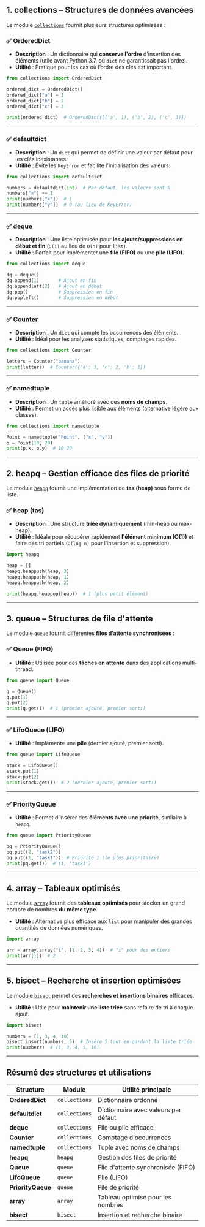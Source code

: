 
## **1. collections – Structures de données avancées**
Le module [`collections`](https://docs.python.org/3/library/collections.html) fournit plusieurs structures optimisées :

### ✅ **OrderedDict**
- **Description** : Un dictionnaire qui **conserve l'ordre** d'insertion des éléments (utile avant Python 3.7, où `dict` ne garantissait pas l'ordre).
- **Utilité** : Pratique pour les cas où l’ordre des clés est important.
  
```python
from collections import OrderedDict

ordered_dict = OrderedDict()
ordered_dict["a"] = 1
ordered_dict["b"] = 2
ordered_dict["c"] = 3

print(ordered_dict)  # OrderedDict([('a', 1), ('b', 2), ('c', 3)])
```

---

### ✅ **defaultdict**
- **Description** : Un `dict` qui permet de définir une valeur par défaut pour les clés inexistantes.
- **Utilité** : Évite les `KeyError` et facilite l'initialisation des valeurs.

```python
from collections import defaultdict

numbers = defaultdict(int)  # Par défaut, les valeurs sont 0
numbers["x"] += 1
print(numbers["x"])  # 1
print(numbers["y"])  # 0 (au lieu de KeyError)
```

---

### ✅ **deque**
- **Description** : Une liste optimisée pour **les ajouts/suppressions en début et fin** (`O(1)` au lieu de `O(n)` pour `list`).
- **Utilité** : Parfait pour implémenter une **file (FIFO)** ou une **pile (LIFO)**.

```python
from collections import deque

dq = deque()
dq.append(1)       # Ajout en fin
dq.appendleft(2)   # Ajout en début
dq.pop()           # Suppression en fin
dq.popleft()       # Suppression en début
```

---

### ✅ **Counter**
- **Description** : Un `dict` qui compte les occurrences des éléments.
- **Utilité** : Idéal pour les analyses statistiques, comptages rapides.

```python
from collections import Counter

letters = Counter("banana")
print(letters)  # Counter({'a': 3, 'n': 2, 'b': 1})
```

---

### ✅ **namedtuple**
- **Description** : Un `tuple` amélioré avec des **noms de champs**.
- **Utilité** : Permet un accès plus lisible aux éléments (alternative légère aux classes).

```python
from collections import namedtuple

Point = namedtuple("Point", ["x", "y"])
p = Point(10, 20)
print(p.x, p.y)  # 10 20
```

---

## **2. heapq – Gestion efficace des files de priorité**
Le module [`heapq`](https://docs.python.org/3/library/heapq.html) fournit une implémentation de **tas (heap)** sous forme de liste.

### ✅ **heap (tas)**
- **Description** : Une structure **triée dynamiquement** (min-heap ou max-heap).
- **Utilité** : Idéale pour récupérer rapidement **l'élément minimum (O(1))** et faire des tri partiels (`O(log n)` pour l’insertion et suppression).

```python
import heapq

heap = []
heapq.heappush(heap, 3)
heapq.heappush(heap, 1)
heapq.heappush(heap, 2)

print(heapq.heappop(heap))  # 1 (plus petit élément)
```

---

## **3. queue – Structures de file d'attente**
Le module [`queue`](https://docs.python.org/3/library/queue.html) fournit différentes **files d’attente synchronisées** :

### ✅ **Queue (FIFO)**
- **Utilité** : Utilisée pour des **tâches en attente** dans des applications multi-thread.

```python
from queue import Queue

q = Queue()
q.put(1)
q.put(2)
print(q.get())  # 1 (premier ajouté, premier sorti)
```

---

### ✅ **LifoQueue (LIFO)**
- **Utilité** : Implémente une **pile** (dernier ajouté, premier sorti).

```python
from queue import LifoQueue

stack = LifoQueue()
stack.put(1)
stack.put(2)
print(stack.get())  # 2 (dernier ajouté, premier sorti)
```

---

### ✅ **PriorityQueue**
- **Utilité** : Permet d’insérer des **éléments avec une priorité**, similaire à `heapq`.

```python
from queue import PriorityQueue

pq = PriorityQueue()
pq.put((2, "task2"))
pq.put((1, "task1"))  # Priorité 1 (le plus prioritaire)
print(pq.get())  # (1, 'task1')
```

---

## **4. array – Tableaux optimisés**
Le module [`array`](https://docs.python.org/3/library/array.html) fournit des **tableaux optimisés** pour stocker un grand nombre de nombres **du même type**.

- **Utilité** : Alternative plus efficace aux `list` pour manipuler des grandes quantités de données numériques.

```python
import array

arr = array.array("i", [1, 2, 3, 4])  # "i" pour des entiers
print(arr[1])  # 2
```

---

## **5. bisect – Recherche et insertion optimisées**
Le module [`bisect`](https://docs.python.org/3/library/bisect.html) permet des **recherches et insertions binaires** efficaces.

- **Utilité** : Utile pour **maintenir une liste triée** sans refaire de tri à chaque ajout.

```python
import bisect

numbers = [1, 3, 4, 10]
bisect.insort(numbers, 5)  # Insère 5 tout en gardant la liste triée
print(numbers)  # [1, 3, 4, 5, 10]
```

---

## **Résumé des structures et utilisations**
| Structure | Module | Utilité principale |
|-----------|--------|--------------------|
| **OrderedDict** | `collections` | Dictionnaire ordonné |
| **defaultdict** | `collections` | Dictionnaire avec valeurs par défaut |
| **deque** | `collections` | File ou pile efficace |
| **Counter** | `collections` | Comptage d'occurrences |
| **namedtuple** | `collections` | Tuple avec noms de champs |
| **heapq** | `heapq` | Gestion des files de priorité |
| **Queue** | `queue` | File d'attente synchronisée (FIFO) |
| **LifoQueue** | `queue` | Pile (LIFO) |
| **PriorityQueue** | `queue` | File de priorité |
| **array** | `array` | Tableau optimisé pour les nombres |
| **bisect** | `bisect` | Insertion et recherche binaire |
